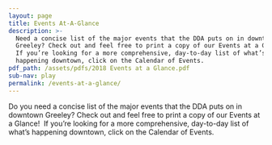 ```yaml
---
layout: page
title: Events At-A-Glance
description: >-
  Need a concise list of the major events that the DDA puts on in downtown
  Greeley? Check out and feel free to print a copy of our Events at a Glance! 
  If you’re looking for a more comprehensive, day-to-day list of what’s
  happening downtown, click on the Calendar of Events.
pdf_path: /assets/pdfs/2018 Events at a Glance.pdf
sub-nav: play
permalink: /events-at-a-glance/
---
```


Do you need a concise list of the major events that the DDA puts on in downtown Greeley? Check out and feel free to print a copy of our Events at a Glance!  If you’re looking for a more comprehensive, day-to-day list of what’s happening downtown, click on the Calendar of Events.